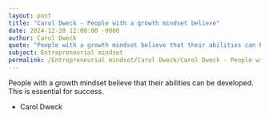 ```yaml
---
layout: post
title: "Carol Dweck - People with a growth mindset believe"
date: 2024-12-28 12:00:00 -0000
author: Carol Dweck
quote: "People with a growth mindset believe that their abilities can be developed. This is essential for success."
subject: Entrepreneurial mindset
permalink: /Entrepreneurial mindset/Carol Dweck/Carol Dweck - People with a growth mindset believe
---
```


People with a growth mindset believe that their abilities can be developed. This is essential for success.

- Carol Dweck
